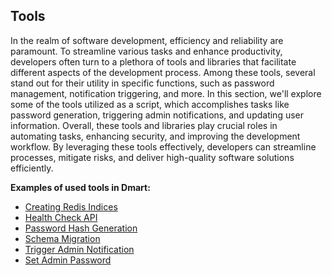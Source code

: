## Tools

In the realm of software development, efficiency and reliability are paramount. To streamline various tasks and enhance productivity, developers often turn to a plethora of tools and libraries that facilitate different aspects of the development process. Among these tools, several stand out for their utility in specific functions, such as password management, notification triggering, and more. In this section, we'll explore some of the tools utilized as a script, which accomplishes tasks like password generation, triggering admin notifications, and updating user information.
Overall, these tools and libraries play crucial roles in automating tasks, enhancing security, and improving the development workflow. By leveraging these tools effectively, developers can streamline processes, mitigate risks, and deliver high-quality software solutions efficiently.

**Examples of used tools in Dmart:**

- [Creating Redis Indices](Creating-Redis-Indices.md)
- [Health Check API](Health-Check-API.md)
- [Password Hash Generation](Password-Hash-Generation.md)
- [Schema Migration](Schema-Migration.md)
- [Trigger Admin Notification](Trigger-Admin-Notifications.md)
- [Set Admin Password](Set-Admin-Password.md)
